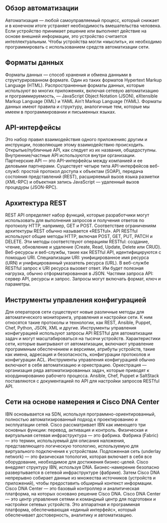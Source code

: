 <!-- 14.7.1 -->
## Обзор автоматизации

Автоматизация — любой самоуправляемый процесс, который снижает и в конечном итоге устраняет необходимость вмешательства человека. Если устройство принимает решение или выполняет действие на основе внешней информации, это устройство считается интеллектуальным. Чтобы устройства могли «мыслить», их необходимо программировать с использованием средств автоматизации сети.

## Форматы данных

Форматы данных — способ хранения и обмена данными в структурированном формате. Один из таких форматов Hypertext Markup Language (HTML). Распространенные форматы данных, которые используют во многих приложениях, включая сетевую автоматизацию и программируемость, — JavaScript Object Notation (JSON), eXtensible Markup Language (XML) и YAML Ain’t Markup Language (YAML). Форматы данных имеют правила и структуру, аналогичные тем, которые мы имеем в программировании и письменных языках.

## API-интерфейсы

Это набор правил взаимодействия одного приложенияс другим и инструкции, позволяющие этому взаимодействию происходить. Открытые/публичные API, как следует из их названия, общедоступны. Внутренние/частные API используются внутри организации. Партнерские API — это API-интерфейсы между компанией и ее деловыми партнерами. Существует четыре типа API-интерфейсов веб-служб: простой протокол доступа к объектам (SOAP), передача состояния представлений (REST), расширяемый вызов языка разметки (XML-RPC) и объектная запись JavaScript — удаленный вызов процедуры (JSON-RPC).

## Архитектура REST

REST API определяет набор функций, которые разработчики могут использовать для выполнения запросов и получения ответов по протоколу HTTP, например, GET и POST. Соответствие ограничениям архитектуры REST обычно называется «RESTful». API RESTful используют общие методы HTTP, включая POST, GET, PUT, PATCH и DELETE. Эти методы соответствуют операциям RESTful: создание, чтение, обновление и удаление (Create, Read, Update, Delete или CRUD). Веб-ресурсы и веб-службы, такие как RESTful API, идентифицируются с помощью URI. Специализации URI: унифицированное имя ресурса (URN) и унифицированный указатель ресурса (URL). В веб-службе RESTful запрос к URI ресурса вызовет ответ. Им будет полезная нагрузка, обычно отформатированная в JSON. Частями запроса API: сервер API, ресурсы и запрос. Запросы могут включать формат, ключ и параметры.

## Инструменты управления конфигурацией

Для операторов сети существуют новые различные методы для автоматического мониторинга, управления и настройки сети. К ним относятся такие протоколы и технологии, как REST, Ansible, Puppet, Chef, Python, JSON, XML и другие. Инструменты управления конфигурацией используют запросы API RESTful для автоматизации задач и могут масштабироваться на тысячи устройств. Характеристики сети, которые выигрывают от автоматизации, включают управление программным обеспечением и версиями, атрибуты устройств, такие как имена, адресация и безопасность, конфигурации протоколов и конфигурации ACL. Инструменты управления конфигурацией обычно включают в себя автоматизацию и оркестрацию. Оркестрация — организация ряда автоматизированных задач, которые приводят к координированию рабочего процесса. Ansible, Chef, Puppet и SaltStack поставляются с документацией по API для настройки запросов RESTful API.

## Сети на основе намерения и Cisco DNA Center

IBN основывается на SDN, используя программно-ориентированный, полностью автоматизированный подход к проектированию и эксплуатации сетей. Cisco рассматривает IBN как имеющего три основных функции: перевод, активация и контроль. Физическая и виртуальная сетевая инфраструктура — это фабрика. Фабрика (Fabric) — это термин, используемый для описания наложения, представляющего логическую топологию, используемую для виртуального подключения к устройствам. Подложенная сеть (underlay network) — это физическая топология, которая включает в себя все оборудование, необходимое для достижения бизнес-целей. Cisco внедряет структуру IBN, используя DNA. Бизнес-намерение безопасно развертывается в сетевой инфраструктуре (фабрике). Затем Cisco DNA непрерывно собирает данные из множества источников (устройств и приложений), чтобы предоставить обширный контекст информации. Cisco DNA Center — это базовый контроллер и аналитическая платформа, на которых основано решение Cisco DNA. Cisco DNA Center — это центр управления сетями и командный центр для подготовки и настройки сетевых устройств. Это аппаратная и программная платформа, обеспечивающая «единый интерфейс», который обеспечивает достоверность, аналитику и автоматизацию.

<!-- 14.7.2 -->
<!-- quiz -->

